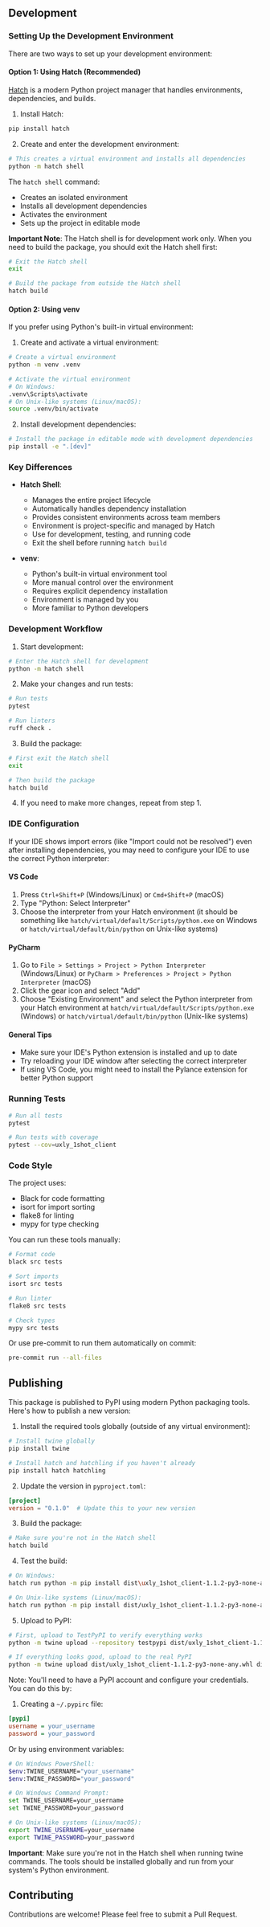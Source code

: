 ## Development

### Setting Up the Development Environment

There are two ways to set up your development environment:

#### Option 1: Using Hatch (Recommended)

[Hatch](https://hatch.pypa.io/) is a modern Python project manager that handles environments, dependencies, and builds.

1. Install Hatch:
```bash
pip install hatch
```

2. Create and enter the development environment:
```bash
# This creates a virtual environment and installs all dependencies
python -m hatch shell
```

The `hatch shell` command:
- Creates an isolated environment
- Installs all development dependencies
- Activates the environment
- Sets up the project in editable mode

**Important Note**: The Hatch shell is for development work only. When you need to build the package, you should exit the Hatch shell first:
```bash
# Exit the Hatch shell
exit

# Build the package from outside the Hatch shell
hatch build
```

#### Option 2: Using venv

If you prefer using Python's built-in virtual environment:

1. Create and activate a virtual environment:
```bash
# Create a virtual environment
python -m venv .venv

# Activate the virtual environment
# On Windows:
.venv\Scripts\activate
# On Unix-like systems (Linux/macOS):
source .venv/bin/activate
```

2. Install development dependencies:
```bash
# Install the package in editable mode with development dependencies
pip install -e ".[dev]"
```

### Key Differences

- **Hatch Shell**:
  - Manages the entire project lifecycle
  - Automatically handles dependency installation
  - Provides consistent environments across team members
  - Environment is project-specific and managed by Hatch
  - Use for development, testing, and running code
  - Exit the shell before running `hatch build`

- **venv**:
  - Python's built-in virtual environment tool
  - More manual control over the environment
  - Requires explicit dependency installation
  - Environment is managed by you
  - More familiar to Python developers

### Development Workflow

1. Start development:
```bash
# Enter the Hatch shell for development
python -m hatch shell
```

2. Make your changes and run tests:
```bash
# Run tests
pytest

# Run linters
ruff check .
```

3. Build the package:
```bash
# First exit the Hatch shell
exit

# Then build the package
hatch build
```

4. If you need to make more changes, repeat from step 1.

### IDE Configuration

If your IDE shows import errors (like "Import could not be resolved") even after installing dependencies, you may need to configure your IDE to use the correct Python interpreter:

#### VS Code
1. Press `Ctrl+Shift+P` (Windows/Linux) or `Cmd+Shift+P` (macOS)
2. Type "Python: Select Interpreter"
3. Choose the interpreter from your Hatch environment (it should be something like `hatch/virtual/default/Scripts/python.exe` on Windows or `hatch/virtual/default/bin/python` on Unix-like systems)

#### PyCharm
1. Go to `File > Settings > Project > Python Interpreter` (Windows/Linux) or `PyCharm > Preferences > Project > Python Interpreter` (macOS)
2. Click the gear icon and select "Add"
3. Choose "Existing Environment" and select the Python interpreter from your Hatch environment at `hatch/virtual/default/Scripts/python.exe` (Windows) or `hatch/virtual/default/bin/python` (Unix-like systems)

#### General Tips
- Make sure your IDE's Python extension is installed and up to date
- Try reloading your IDE window after selecting the correct interpreter
- If using VS Code, you might need to install the Pylance extension for better Python support

### Running Tests

```bash
# Run all tests
pytest

# Run tests with coverage
pytest --cov=uxly_1shot_client
```

### Code Style

The project uses:
- Black for code formatting
- isort for import sorting
- flake8 for linting
- mypy for type checking

You can run these tools manually:
```bash
# Format code
black src tests

# Sort imports
isort src tests

# Run linter
flake8 src tests

# Check types
mypy src tests
```

Or use pre-commit to run them automatically on commit:
```bash
pre-commit run --all-files
```

## Publishing

This package is published to PyPI using modern Python packaging tools. Here's how to publish a new version:

1. Install the required tools globally (outside of any virtual environment):
```bash
# Install twine globally
pip install twine

# Install hatch and hatchling if you haven't already
pip install hatch hatchling
```

2. Update the version in `pyproject.toml`:
```toml
[project]
version = "0.1.0"  # Update this to your new version
```

3. Build the package:
```bash
# Make sure you're not in the Hatch shell
hatch build
```

4. Test the build:
```bash
# On Windows:
hatch run python -m pip install dist\uxly_1shot_client-1.1.2-py3-none-any.whl

# On Unix-like systems (Linux/macOS):
hatch run python -m pip install dist/uxly_1shot_client-1.1.2-py3-none-any.whl
```

5. Upload to PyPI:
```bash
# First, upload to TestPyPI to verify everything works
python -m twine upload --repository testpypi dist/uxly_1shot_client-1.1.2-py3-none-any.whl dist/uxly_1shot_client-1.1.2.tar.gz

# If everything looks good, upload to the real PyPI
python -m twine upload dist/uxly_1shot_client-1.1.2-py3-none-any.whl dist/uxly_1shot_client-1.1.2.tar.gz
```

Note: You'll need to have a PyPI account and configure your credentials. You can do this by:
1. Creating a `~/.pypirc` file:
```ini
[pypi]
username = your_username
password = your_password
```

Or by using environment variables:
```bash
# On Windows PowerShell:
$env:TWINE_USERNAME="your_username"
$env:TWINE_PASSWORD="your_password"

# On Windows Command Prompt:
set TWINE_USERNAME=your_username
set TWINE_PASSWORD=your_password

# On Unix-like systems (Linux/macOS):
export TWINE_USERNAME=your_username
export TWINE_PASSWORD=your_password
```

**Important**: Make sure you're not in the Hatch shell when running twine commands. The tools should be installed globally and run from your system's Python environment.

## Contributing

Contributions are welcome! Please feel free to submit a Pull Request.